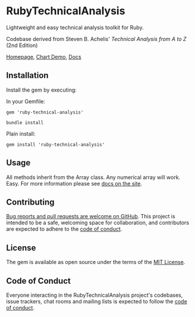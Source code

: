 # RubyTechnicalAnalysis

Lightweight and easy technical analysis toolkit for Ruby.

Codebase derived from Steven B. Achelis' *Technical Analysis from A to Z* (2nd Edition)

[Homepage](https://rubytechnicalanalysis.com), [Chart Demo](https://rubytechnicalanalysis/chart), [Docs](https://rubytechnicalanalysis.com/docs)

## Installation

Install the gem by executing:

In your Gemfile:

    gem 'ruby-technical-analysis'

    bundle install

Plain install:
    
    gem install 'ruby-technical-analysis'

## Usage

All methods inherit from the Array class.  Any numerical array will work.  Easy. For more
information please see [docs on the site](https://rubytechnicalanalysis.com/docs).

## Contributing

[Bug reports and pull requests are welcome on GitHub](https://github.com/johnnypaper/ruby-technical-analysis). This project is intended to be a safe, welcoming space for collaboration, and contributors are expected to adhere to the [code of conduct](https://github.com/johnnypaper/ruby-technical-analysis/blob/master/CODE_OF_CONDUCT.md).

## License

The gem is available as open source under the terms of the [MIT License](https://opensource.org/licenses/MIT).

## Code of Conduct

Everyone interacting in the RubyTechnicalAnalysis project's codebases, issue trackers, chat rooms and mailing lists is expected to follow the [code of conduct](https://github.com/johnnypaper/ruby-technical-analysis/blob/master/CODE_OF_CONDUCT.md).

